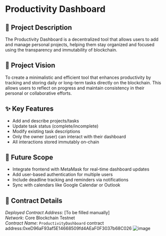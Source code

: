 # Productivity Dashboard

## 📌 Project Description
The Productivity Dashboard is a decentralized tool that allows users to add and manage personal projects, helping them stay organized and focused using the transparency and immutability of blockchain.

## 🎯 Project Vision
To create a minimalistic and efficient tool that enhances productivity by tracking and storing daily or long-term tasks directly on the blockchain. This allows users to reflect on progress and maintain consistency in their personal or collaborative efforts.

## ✨ Key Features
- Add and describe projects/tasks
- Update task status (complete/incomplete)
- Modify existing task descriptions
- Only the owner (user) can interact with their dashboard
- All interactions stored immutably on-chain

## 🚀 Future Scope
- Integrate frontend with MetaMask for real-time dashboard updates
- Add user-based authentication for multiple users
- Include deadline tracking and reminders via notifications
- Sync with calendars like Google Calendar or Outlook

## 📜 Contract Details
_Deployed Contract Address_: [To be filled manually]  
_Network_: Core Blockchain Testnet  
_Contract Name_: `ProductivityDashboard`
contract address:0xeD96aF93af5E14668509fd4AEaF0F3037b68C026
![image](https://github.com/user-attachments/assets/70e47367-236d-4b38-8c9e-104da74b52fb)

